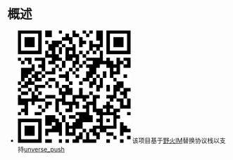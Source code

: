 # 概述
* ![qr-chatapk](qr-chat.png)
该项目基于[野火IM](https://github.com/wildfirechat/android-chat)替换协议栈以支持[unverse_push](https://github.com/comsince/universe_push)